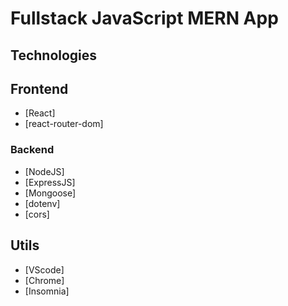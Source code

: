 # Fullstack JavaScript MERN App

## Technologies

## Frontend

* [React]
* [react-router-dom]

### Backend

* [NodeJS]
* [ExpressJS]
* [Mongoose]
* [dotenv]
* [cors]

## Utils

* [VScode]
* [Chrome]
* [Insomnia]

